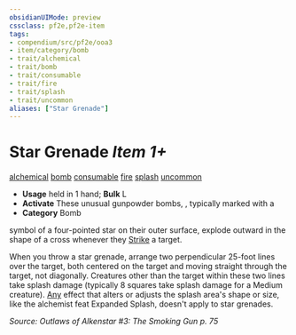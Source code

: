 ```yaml
---
obsidianUIMode: preview
cssclass: pf2e,pf2e-item
tags:
- compendium/src/pf2e/ooa3
- item/category/bomb
- trait/alchemical
- trait/bomb
- trait/consumable
- trait/fire
- trait/splash
- trait/uncommon
aliases: ["Star Grenade"]
---
```

# Star Grenade *Item 1+*  
[alchemical](/rules/traits/alchemical.md)  [bomb](/rules/traits/bomb.md)  [consumable](/rules/traits/consumable.md)  [fire](/rules/traits/fire.md)  [splash](/rules/traits/splash.md)  [uncommon](/rules/traits/uncommon.md)  

- **Usage** held in 1 hand; **Bulk** L
- **Activate** These unusual gunpowder bombs, , typically marked with a
- **Category** Bomb

symbol of a four-pointed star on their outer surface, explode outward in the shape of a cross whenever they [Strike](/rules/actions/strike.md) a target.

When you throw a star grenade, arrange two perpendicular 25-foot lines over the target, both centered on the target and moving straight through the target, not diagonally. Creatures other than the target within these two lines take splash damage (typically 8 squares take splash damage for a Medium creature). [Any](/rules/traits/any-b1.md) effect that alters or adjusts the splash area's shape or size, like the alchemist feat Expanded Splash, doesn't apply to star grenades.

*Source: Outlaws of Alkenstar #3: The Smoking Gun p. 75*